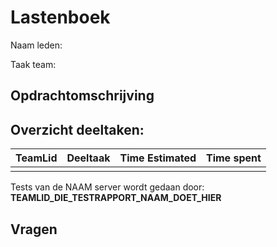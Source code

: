 # Lastenboek

Naam leden: 

Taak team: 

## Opdrachtomschrijving


## Overzicht deeltaken:
| TeamLid                     | Deeltaak          | Time Estimated | Time spent  |
| --------------              | --------------    | -------------- | --------------|
|                             |                   |                |               |


Tests van de NAAM server wordt gedaan door: **TEAMLID_DIE_TESTRAPPORT_NAAM_DOET_HIER**

## Vragen

